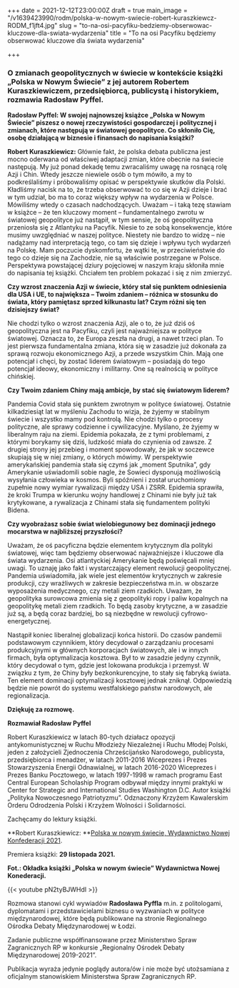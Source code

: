 +++
date = 2021-12-12T23:00:00Z
draft = true
main_image = "/v1639423990/rodm/polska-w-nowym-swiecie-robert-kuraszkiewcz-RODM_f1jft4.jpg"
slug = "to-na-osi-pacyfiku-bedziemy-obserwowac-kluczowe-dla-swiata-wydarzenia"
title = "To na osi Pacyfiku będziemy obserwować kluczowe dla świata wydarzenia"

+++
### **O zmianach geopolitycznych w świecie w kontekście książki „Polska w Nowym Świecie” z jej autorem Robertem Kuraszkiewiczem, przedsiębiorcą, publicystą i historykiem, rozmawia Radosław Pyffel.**

**Radosław Pyffel: W swojej najnowszej książce „Polska w Nowym Świecie” piszesz o nowej rzeczywistości gospodarczej i politycznej i zmianach, które następują w światowej geopolityce. Co skłoniło Cię, osobę działającą w biznesie i finansach do napisania książki?**

**Robert Kuraszkiewicz:** Głównie fakt, że polska debata publiczna jest mocno oderwana od właściwej adaptacji zmian, które obecnie na świecie następują. My już ponad dekadę temu zwracaliśmy uwagę na rosnącą rolę Azji i Chin. Wtedy jeszcze niewiele osób o tym mówiło, a my to podkreślaliśmy i próbowaliśmy opisać w perspektywie skutków dla Polski. Kładliśmy nacisk na to, że trzeba obserwować to co się w Azji dzieje i brać w tym udział, bo ma to coraz większy wpływ na wydarzenia w Polsce. Mówiliśmy wtedy o czasach nadchodzących. Uważam – i taką tezę stawiam w książce – że ten kluczowy moment – fundamentalnego zwrotu w światowej geopolityce już nastąpił, w tym sensie, że oś geopolityczna przeniosła się z Atlantyku na Pacyfik. Niesie to ze sobą konsekwencje, które musimy uwzględniać w naszej polityce. Niestety nie bardzo to widzę – nie nadążamy nad interpretacją tego, co tam się dzieje i wpływu tych wydarzeń na Polskę. Mam poczucie dyskomfortu, że wątki te, w przeciwieństwie do tego co dzieje się na Zachodzie, nie są właściwie postrzegane w Polsce. Perspektywa powstającej dziury pojęciowej w naszym kraju skłoniła mnie do napisania tej książki. Chciałem ten problem pokazać i się z nim zmierzyć.

**Czy wzrost znaczenia Azji w świecie, który stał się punktem odniesienia dla USA i UE, to największa – Twoim zdaniem – różnica w stosunku do świata, który pamiętasz sprzed kilkunastu lat? Czym różni się ten dzisiejszy świat?**

Nie chodzi tylko o wzrost znaczenia Azji, ale o to, że już dziś oś geopolityczna jest na Pacyfiku, czyli jest najważniejsza w polityce światowej. Oznacza to, że Europa zeszła na drugi, a nawet trzeci plan. To jest pierwsza fundamentalna zmiana, która się w zasadzie już dokonała za sprawą rozwoju ekonomicznego Azji, a przede wszystkim Chin. Mają one potencjał i chęci, by zostać liderem światowym – posiadają do tego potencjał ideowy, ekonomiczny i militarny. One są realnością w polityce chińskiej.

**Czy Twoim zdaniem Chiny mają ambicje, by stać się światowym liderem?**

Pandemia Covid stała się punktem zwrotnym w polityce światowej. Ostatnie kilkadziesiąt lat w myśleniu Zachodu to wizja, że żyjemy w stabilnym świecie i wszystko mamy pod kontrolą. Nie chodzi tylko o procesy polityczne, ale sprawy codzienne i cywilizacyjne. Myślano, że żyjemy w liberalnym raju na ziemi. Epidemia pokazała, że z tymi problemami, z którymi borykamy się dziś, ludzkość miała do czynienia od zawsze. Z drugiej strony jej przebieg i moment spowodowały, że jak w soczewce skupiają się w niej zmiany, o których mówimy. W perspektywie amerykańskiej pandemia stała się czymś jak „moment Sputnika”, gdy Amerykanie uświadomili sobie nagle, że Sowieci dysponują możliwością wysyłania człowieka w kosmos. Byli spóźnieni i został uruchomiony zupełnie nowy wymiar rywalizacji między USA i ZSRR. Epidemia sprawiła, że kroki Trumpa w kierunku wojny handlowej z Chinami nie były już tak krytykowane, a rywalizacja z Chinami stała się fundamentem polityki Bidena.

**Czy wyobrażasz sobie świat wielobiegunowy bez dominacji jednego mocarstwa w najbliższej przyszłości?**

Uważam, że oś pacyficzna będzie elementem krytycznym dla polityki światowej, więc tam będziemy obserwować najważniejsze i kluczowe dla świata wydarzenia. Osi atlantyckiej Amerykanie będą poświęcali mniej uwagi. To uznaję jako fakt i wystarczający element rewolucji geopolitycznej. Pandemia uświadomiła, jak wiele jest elementów krytycznych w zakresie produkcji, czy wrażliwych w zakresie bezpieczeństwa m.in. w obszarze wyposażenia medycznego, czy metali ziem rzadkich. Uważam, że geopolityka surowcowa zmienia się z geopolityki ropy i paliw kopalnych na geopolitykę metali ziem rzadkich. To będą zasoby krytyczne, a w zasadzie już są, a będą coraz bardziej, bo są niezbędne w rewolucji cyfrowo-energetycznej.

Nastąpił koniec liberalnej globalizacji końca historii. Do czasów pandemii podstawowym czynnikiem, który decydował o zarządzaniu procesami produkcyjnymi w głównych korporacjach światowych, ale i w innych firmach, była optymalizacja kosztowa. Był to w zasadzie jedyny czynnik, który decydował o tym, gdzie jest lokowana produkcja i przemysł. W związku z tym, że Chiny były bezkonkurencyjne, to stały się fabryką świata. Ten element dominacji optymalizacji kosztowej jednak zniknął. Odpowiedzią będzie nie powrót do systemu westfalskiego państw narodowych, ale regionalizacja.

**Dziękuję za rozmowę.**

**Rozmawiał Radosław Pyffel**

Robert Kuraszkiewicz w latach 80-tych działacz opozycji antykomunistycznej w Ruchu Młodzieży Niezależnej i Ruchu Młodej Polski, jeden z założycieli Zjednoczenia Chrześcijańsko Narodowego, publicysta, przedsiębiorca i menadżer, w latach 2011-2016 Wiceprezes i Prezes Stowarzyszenia Energii Odnawialnej, w latach 2016-2020 Wiceprezes i Prezes Banku Pocztowego, w latach 1997-1998 w ramach programu East Central European Scholaship Program odbywał między innymi praktyki w Center for Strategic and International Studies Washington D.C. Autor książki „Polityka Nowoczesnego Patriotyzmu”. Odznaczony Krzyżem Kawalerskim Orderu Odrodzenia Polski i Krzyżem Wolności i Solidarności.

Zachęcamy do lektury książki.

**Robert Kuraszkiewicz: **[Polska w nowym świecie, Wydawnictwo Nowej Konfederacji 2021](https://ksiegarnia.nowakonfederacja.pl/produkt/polska-w-nowym-swiecie/ "https://ksiegarnia.nowakonfederacja.pl/produkt/polska-w-nowym-swiecie/").

Premiera książki: **29 listopada 2021.**

**Fot.: Okładka książki „Polska w nowym świecie” Wydawnictwa Nowej Konederacji.**

{{< youtube pN2tyBJWHdI >}}

Rozmowa stanowi cykl wywiadów **Radosława Pyffla** m.in. z politologami, dyplomatami i przedstawicielami biznesu o wyzwaniach w polityce międzynarodowej, które będą publikowane na stronie Regionalnego Ośrodka Debaty Międzynarodowej w Łodzi.

Zadanie publiczne współfinansowane przez Ministerstwo Spraw Zagranicznych RP w konkursie „Regionalny Ośrodek Debaty Międzynarodowej 2019-2021”.

Publikacja wyraża jedynie poglądy autora/ów i nie może być utożsamiana z oficjalnym stanowiskiem Ministerstwa Spraw Zagranicznych RP.